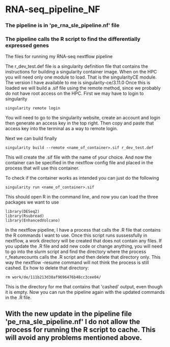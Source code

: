 # RNA-seq_pipeline_NF

### The pipeline is in 'pe_rna_sle_pipeline.nf' file
### The pipeline calls the R script to find the differentially expressed genes

The files for running my RNA-seq nextflow pipeline

The r_dev_test.def file is a singularity definition file that contains the instructions for building a singularity container image.
When on the HPC you will need only one module to load. That is the singularityCE module.
The version I have available to me is singularity-ce/3.11.0
Once this is loaded we will build a .sif file using the remote method, since we probably do not have root access on the HPC.
First we may have to login to singularity 
```
singularity remote login
```
You will need to go to the singularity website, create an account and login then generate an access key in the top right. Then copy and paste that access key into the terminal as a way to remote login.

Next we can build finally
```
singularity build --remote <name_of_container>.sif r_dev_test.def
```
This will create the .sif file with the name of your choice. And now the container can be specified in the nextflow config file and placed in the process that will use this container.

To check if the container works as intended you can just do the following
```
singularity run <name_of_container>.sif
```
This should open R in the command line, and now you can load the three packages we want to use
```
library(DESeq2)
library(Rsubread)
library(EnhancedVolcano)
```

In the nextflow pipeline, I have a process that calls the .R file that contains the R commands I want to use. Once this script runs sussessfully in nextflow, a work directory will be created that does not contain any files. If you update the .R file and add new code or change anything, you will need to go into the slurm script and find the directory where the process r_featurecounts calls the .R script and then delete that directory only. This way the nextflow -resume command will not think the process is still cashed. Ex how to delete that directory:

```
rm work/de/111b213d38af9696476b48cc3cee04/
```
This is the directory for me that contains that 'cashed' output, even though it is empty.
Now you can run the pipeline again with the updated commands in the .R file.

## With the new update in the pipeline file 'pe_rna_sle_pipeline.nf' I do not allow the process for running the R script to cache. This will avoid any problems mentioned above.
